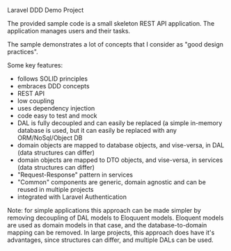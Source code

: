 Laravel DDD Demo Project

The provided sample code is a small skeleton REST API application. The application manages users and their tasks.

The sample demonstrates a lot of concepts that I consider as "good design practices".

Some key features:

- follows SOLID principles
- embraces DDD concepts
- REST API
- low coupling
- uses dependency injection
- code easy to test and mock
- DAL is fully decoupled and can easily be replaced (a simple in-memory database is used, but it can easily be replaced with any ORM/NoSql/Object DB
- domain objects are mapped to database objects, and vise-versa, in DAL (data structures can differ)
- domain objects are mapped to DTO objects, and vise-versa, in services (data structures can differ)
- "Request-Response" pattern in services
- "Common" components are generic, domain agnostic and can be reused in multiple projects
- integrated with Laravel Authentication

Note: for simple applications this approach can be made simpler by removing decoupling of DAL models to Eloquuent models.
Eloquent models are used as domain models in that case, and the database-to-domain mapping can be removed.
In large projects, this approach does have it's advantages, since structures can differ, and multiple DALs  can be used.